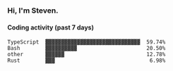 ### Hi, I'm Steven.

#### Coding activity (past 7 days)
```
TypeScript  ▓▓▓▓▓▓▓▓▓▓▓▓▓▓▓▓▓▓▓▓▓▓▓▓▓▓▓▓▓▓  59.74%
Bash        ▓▓▓▓▓▓▓▓▓▓                      20.50%
other       ▓▓▓▓▓▓                          12.78%
Rust        ▓▓▓                              6.98%
```
